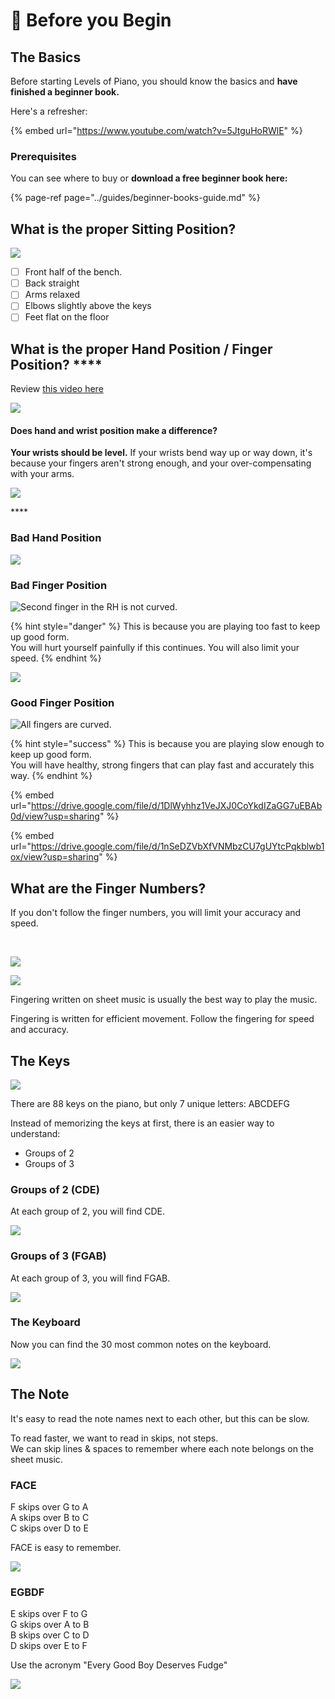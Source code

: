# 🐤 Before you Begin

## The Basics

Before starting Levels of Piano, you should know the basics and **have finished a beginner book.** 

Here's a refresher:

{% embed url="https://www.youtube.com/watch?v=5JtguHoRWlE" %}

### Prerequisites

You can see where to buy or **download a free beginner book here:**

{% page-ref page="../guides/beginner-books-guide.md" %}

## **What is the proper Sitting Position?**

![](https://i.gyazo.com/ed250310a5c179e4f8b52fba4195e525.gif)

* [ ] Front half of the bench.
* [ ] Back straight
* [ ] Arms relaxed
* [ ] Elbows slightly above the keys
* [ ] Feet flat on the floor

## **What is the proper Hand Position /** Finger Position? ****

Review [this video here](https://youtu.be/5JtguHoRWlE?t=80)

![](https://i.gyazo.com/c8770a1ea8202fd48c76ad7f9cd929f5.gif)

#### Does **hand and wrist** position make a difference? 

**Your wrists should be level.** If your wrists bend way up or way down, it's because your fingers aren't strong enough, and your over-compensating with your arms.

![](https://i.gyazo.com/480c405118c10c957ef490ca4dcb5b6a.gif)

\*\*\*\*

### Bad Hand Position

![](../.gitbook/assets/image%20%2830%29.png)

### **Bad Finger Position**

![Second finger in the RH is not curved.](../.gitbook/assets/image%20%2874%29.png)

{% hint style="danger" %}
This is because you are playing too fast to keep up good form.   
You will hurt yourself painfully if this continues. You will also limit your speed.
{% endhint %}



![](../.gitbook/assets/image%20%2845%29.png)

### **Good Finger Position**

![All fingers are curved.](../.gitbook/assets/image%20%2873%29.png)

{% hint style="success" %}
This is because you are playing slow enough to keep up good form.  
You will have healthy, strong fingers that can play fast and accurately this way.
{% endhint %}

{% embed url="https://drive.google.com/file/d/1DlWyhhz1VeJXJ0CoYkdIZaGG7uEBAb0d/view?usp=sharing" %}

{% embed url="https://drive.google.com/file/d/1nSeDZVbXfVNMbzCU7gUYtcPqkblwb1ox/view?usp=sharing" %}

## What are the Finger Numbers?

‌If you don't follow the finger numbers, you will limit your accuracy and speed.​

​‌

![](https://gblobscdn.gitbook.com/assets%2F-MVIjgdfCSOlt1s-R26o%2F-MXXoY3dUDk7HCsn0fXX%2F-MXXrkxnzQebe79CWNMv%2Fimage.png?alt=media&token=c2f7942f-3cde-44fb-9e20-3bed82b37fa5)

![](https://gblobscdn.gitbook.com/assets%2F-MVIjgdfCSOlt1s-R26o%2F-MXXoY3dUDk7HCsn0fXX%2F-MXXrgJsATs-Q_J2dUxl%2Fimage.png?alt=media&token=ccb4f257-e3ea-41aa-8de0-7ca3cbd2d399)

Fingering written on sheet music is usually the best way to play the music.‌

Fingering is written for efficient movement. Follow the fingering for speed and accuracy.



## The Keys

![](https://i.gyazo.com/587f0b6a00980c32677e9b39519328d2.gif)

There are 88 keys on the piano, but only 7 unique letters: ABCDEFG

Instead of memorizing the keys at first, there is an easier way to understand:

* Groups of 2
* Groups of 3

### Groups of 2 \(CDE\)

At each group of 2, you will find CDE.

![](https://i.gyazo.com/d223a9cdb1e76e2b54ae1dc82a674107.gif)

### Groups of 3 \(FGAB\)

At each group of 3, you will find FGAB.

![](https://i.gyazo.com/8e84ad04f8839b737f70a171f9640efa.gif)

### The Keyboard

Now you can find the 30 most common notes on the keyboard.

![](../.gitbook/assets/image%20%2875%29.png)



## The Note

It's easy to read the note names next to each other, but this can be slow.

To read faster, we want to read in skips, not steps.  
We can skip lines & spaces to remember where each note belongs on the sheet music.

### FACE

F skips over G to A  
A skips over B to C  
C skips over D to E

FACE is easy to remember.

![](../.gitbook/assets/image%20%2868%29.png)

### EGBDF

E skips over F to G  
G skips over A to B  
B skips over C to D  
D skips over E to F

Use the acronym "Every Good Boy Deserves Fudge"

![](../.gitbook/assets/image%20%2870%29.png)

